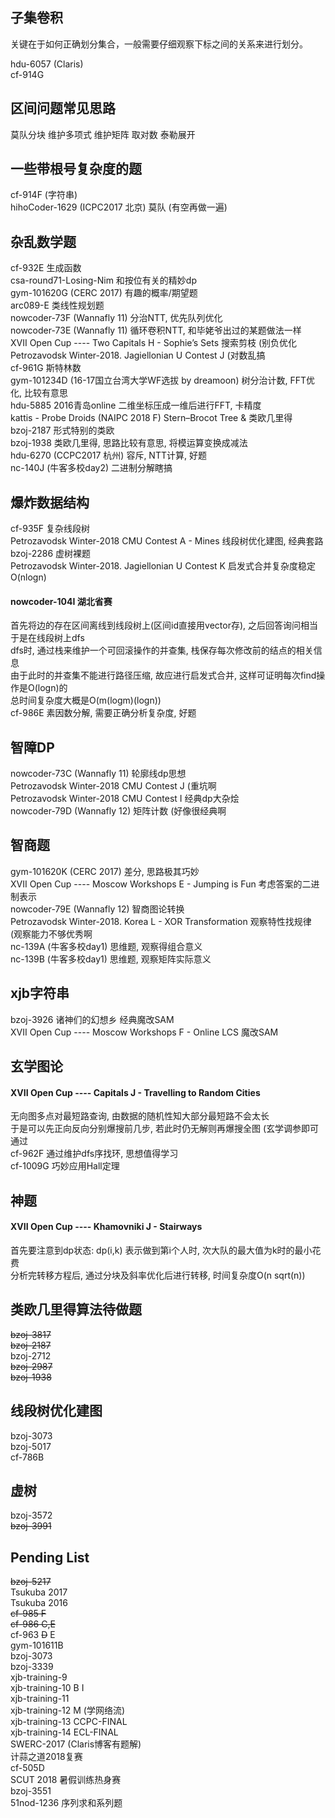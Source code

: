 ## 子集卷积
关键在于如何正确划分集合，一般需要仔细观察下标之间的关系来进行划分。<br>

hdu-6057 (Claris)<br>
cf-914G<br>

## 区间问题常见思路
莫队分块 维护多项式 维护矩阵 取对数 泰勒展开<br>

## 一些带根号复杂度的题
cf-914F (字符串) <br>
hihoCoder-1629 (ICPC2017 北京) 莫队 (有空再做一遍)<br>

## 杂乱数学题
cf-932E 生成函数<br>
csa-round71-Losing-Nim 和按位有关的精妙dp<br>
gym-101620G (CERC 2017) 有趣的概率/期望题<br>
arc089-E 类线性规划题<br>
nowcoder-73F (Wannafly 11) 分治NTT, 优先队列优化<br>
nowcoder-73E (Wannafly 11) 循环卷积NTT, 和毕姥爷出过的某题做法一样<br>
XVII Open Cup ---- Two Capitals H - Sophie’s Sets 搜索剪枝 (别负优化<br>
Petrozavodsk Winter-2018. Jagiellonian U Contest J (对数乱搞<br>
cf-961G 斯特林数<br>
gym-101234D (16-17国立台湾大学WF选拔 by dreamoon) 树分治计数, FFT优化, 比较有意思<br>
hdu-5885 2016青岛online 二维坐标压成一维后进行FFT, 卡精度<br>
kattis - Probe Droids (NAIPC 2018 F) Stern–Brocot Tree & 类欧几里得<br>
bzoj-2187 形式特别的类欧<br>
bzoj-1938 类欧几里得, 思路比较有意思, 将模运算变换成减法<br>
hdu-6270 (CCPC2017 杭州) 容斥, NTT计算, 好题<br>
nc-140J (牛客多校day2) 二进制分解瞎搞<br>

## 爆炸数据结构
cf-935F 复杂线段树<br>
Petrozavodsk Winter-2018 CMU Contest A - Mines 线段树优化建图, 经典套路<br>
bzoj-2286 虚树裸题<br>
Petrozavodsk Winter-2018. Jagiellonian U Contest K 启发式合并复杂度稳定O(nlogn)<br>
#### nowcoder-104I 湖北省赛
首先将边的存在区间离线到线段树上(区间id直接用vector存), 之后回答询问相当于是在线段树上dfs<br>
dfs时, 通过栈来维护一个可回滚操作的并查集, 栈保存每次修改前的结点的相关信息<br>
由于此时的并查集不能进行路径压缩, 故应进行启发式合并, 这样可证明每次find操作是O(logn)的<br>
总时间复杂度大概是O(m(logm)(logn))<br>
cf-986E 素因数分解, 需要正确分析复杂度, 好题<br>

## 智障DP
nowcoder-73C (Wannafly 11) 轮廓线dp思想<br>
Petrozavodsk Winter-2018 CMU Contest J  (重坑啊<br>
Petrozavodsk Winter-2018 CMU Contest I  经典dp大杂烩<br>
nowcoder-79D (Wannafly 12) 矩阵计数 (好像很经典啊<br>

## 智商题
gym-101620K (CERC 2017) 差分, 思路极其巧妙<br>
XVII Open Cup ---- Moscow Workshops E - Jumping is Fun 考虑答案的二进制表示<br>
nowcoder-79E (Wannafly 12) 智商图论转换<br>
Petrozavodsk Winter-2018. Korea L - XOR Transformation 观察特性找规律 (观察能力不够优秀啊<br>
nc-139A (牛客多校day1) 思维题, 观察得组合意义<br>
nc-139B (牛客多校day1) 思维题, 观察矩阵实际意义<br>


## xjb字符串
bzoj-3926 诸神们的幻想乡 经典魔改SAM<br>
XVII Open Cup ---- Moscow Workshops F - Online LCS 魔改SAM<br>

## 玄学图论
#### XVII Open Cup ---- Capitals J - Travelling to Random Cities
无向图多点对最短路查询, 由数据的随机性知大部分最短路不会太长<br>
于是可以先正向反向分别爆搜前几步, 若此时仍无解则再爆搜全图 (玄学调参即可通过<br>
cf-962F 通过维护dfs序找环, 思想值得学习<br>
cf-1009G 巧妙应用Hall定理<br>

## 神题
#### XVII Open Cup ---- Khamovniki J - Stairways
首先要注意到dp状态: dp(i,k) 表示做到第i个人时, 次大队的最大值为k时的最小花费<br>
分析完转移方程后, 通过分块及斜率优化后进行转移, 时间复杂度O(n sqrt(n))<br>

## 类欧几里得算法待做题
~~bzoj-3817~~<br>
~~bzoj-2187~~<br>
bzoj-2712<br>
~~bzoj-2987~~<br>
~~bzoj-1938~~<br>

## 线段树优化建图
bzoj-3073<br>
bzoj-5017<br>
cf-786B<br>

## 虚树
bzoj-3572<br>
~~bzoj-3991~~<br>

## Pending List
~~bzoj-5217~~<br>
Tsukuba 2017<br>
Tsukuba 2016<br>
~~cf-985 F~~<br>
~~cf-986 C,E~~<br>
cf-963 ~~D~~ E<br>
gym-101611B<br>
bzoj-3073<br>
bzoj-3339<br>
xjb-training-9<br>
xjb-training-10 B I<br>
xjb-training-11<br>
xjb-training-12 M (学网络流)<br>
xjb-training-13 CCPC-FINAL<br>
xjb-training-14 ECL-FINAL<br>
SWERC-2017 (Claris博客有题解)<br>
计蒜之道2018复赛<br>
cf-505D<br>
SCUT 2018 暑假训练热身赛<br>
bzoj-3551<br>
51nod-1236 序列求和系列题<br>
